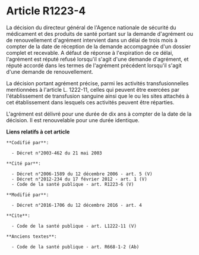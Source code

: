 # Article R1223-4

La décision du directeur général de l'Agence nationale de sécurité du médicament et des produits de santé portant sur la
demande d'agrément ou de renouvellement d'agrément intervient dans un délai de trois mois à compter de la date de réception
de la demande accompagnée d'un dossier complet et recevable. A défaut de réponse à l'expiration de ce délai, l'agrément est
réputé refusé lorsqu'il s'agit d'une demande d'agrément, et réputé accordé dans les termes de l'agrément précédent lorsqu'il
s'agit d'une demande de renouvellement. 

La décision portant agrément précise, parmi les activités transfusionnelles mentionnées à l'article L. 1222-11, celles qui
peuvent être exercées par l'établissement de transfusion sanguine ainsi que le ou les sites attachés à cet établissement dans
lesquels ces activités peuvent être réparties. 

L'agrément est délivré pour une durée de dix ans à compter de la date de la décision. Il est renouvelable pour une durée
identique.

**Liens relatifs à cet article**

	**Codifié par**:

	  - Décret n°2003-462 du 21 mai 2003

	**Cité par**:

	  - Décret n°2006-1589 du 12 décembre 2006 - art. 5 (V)
	  - Décret n°2012-234 du 17 février 2012 - art. 1 (V)
	  - Code de la santé publique - art. R1223-6 (V)

	**Modifié par**:

	  - Décret n°2016-1706 du 12 décembre 2016 - art. 4

	**Cite**:

	  - Code de la santé publique - art. L1222-11 (V)

	**Anciens textes**:

	  - Code de la santé publique - art. R668-1-2 (Ab)
